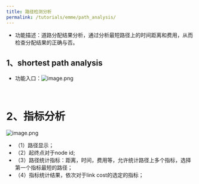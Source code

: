 ```yaml
---
title: 路径检测分析
permalink: /tutorials/emme/path_analysis/
---
```




- 功能描述：道路分配结果分析，通过分析最短路径上的时间距离和费用，从而检查分配结果的正确与否。
## 1、shortest path analysis


- 功能入口：![image.png](./6.5.2-路径检查和分析.assert/1667298996611-189404c1-7de9-421c-a185-4d4dc1d9ec2c.png)

​
# 2、指标分析
![image.png](./6.5.2-路径检查和分析.assert/1667299139331-098347a8-f44e-41c3-ad46-e3b4960a7348.png)


- （1）路径显示；
- （2）起终点对于node id;
- （3）路径统计指标：距离，时间，费用等，允许统计路径上多个指标，选择第一个指标最短的路径；
- （4）指标统计结果，依次对于link cost的选定的指标；